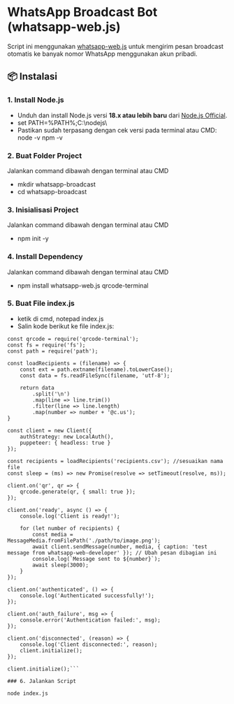 # WhatsApp Broadcast Bot (whatsapp-web.js)

Script ini menggunakan [whatsapp-web.js](https://github.com/pedroslopez/whatsapp-web.js) untuk mengirim pesan broadcast otomatis ke banyak nomor WhatsApp menggunakan akun pribadi.

## 📦 Instalasi

### 1. Install Node.js

- Unduh dan install Node.js versi **18.x atau lebih baru** dari [Node.js Official](https://nodejs.org/).
- set PATH=%PATH%;C:\nodejs\
- Pastikan sudah terpasang dengan cek versi pada terminal atau CMD:
    node -v
    npm -v

### 2. Buat Folder Project

Jalankan command dibawah dengan terminal atau CMD

- mkdir whatsapp-broadcast
- cd whatsapp-broadcast

### 3. Inisialisasi Project

Jalankan command dibawah dengan terminal atau CMD

- npm init -y

### 4. Install Dependency

Jalankan command dibawah dengan terminal atau CMD

- npm install whatsapp-web.js qrcode-terminal

### 5. Buat File index.js
- ketik di cmd, notepad index.js
- Salin kode berikut ke file index.js:
```const { Client, LocalAuth, MessageMedia } = require('whatsapp-web.js');
const qrcode = require('qrcode-terminal');
const fs = require('fs');
const path = require('path');

const loadRecipients = (filename) => {
    const ext = path.extname(filename).toLowerCase();
    const data = fs.readFileSync(filename, 'utf-8');

    return data
        .split('\n')
        .map(line => line.trim())
        .filter(line => line.length)
        .map(number => number + '@c.us');
}

const client = new Client({
    authStrategy: new LocalAuth(),
    puppeteer: { headless: true }
});

const recipients = loadRecipients('recipients.csv'); //sesuaikan nama file
const sleep = (ms) => new Promise(resolve => setTimeout(resolve, ms));

client.on('qr', qr => {
    qrcode.generate(qr, { small: true });
});

client.on('ready', async () => {
    console.log('Client is ready!');

    for (let number of recipients) {
        const media = MessageMedia.fromFilePath('./path/to/image.png');
        await client.sendMessage(number, media, { caption: 'test message from whatsapp-web-developer' }); // Ubah pesan dibagian ini
        console.log(`Message sent to ${number}`);
        await sleep(3000);
    }
});

client.on('authenticated', () => {
    console.log('Authenticated successfully!');
});

client.on('auth_failure', msg => {
    console.error('Authentication failed:', msg);
});

client.on('disconnected', (reason) => {
    console.log('Client disconnected:', reason);
    client.initialize();
});

client.initialize();```

### 6. Jalankan Script

node index.js
